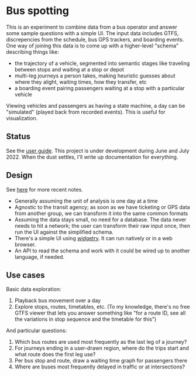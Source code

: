 # Bus spotting

This is an experiment to combine data from a bus operator and answer some
sample questions with a simple UI. The input data includes GTFS, discrepencies
from the schedule, bus GPS trackers, and boarding events. One way of joining
this data is to come up with a higher-level "schema" describing things like:

- the trajectory of a vehicle, segmented into semantic stages like traveling
  between stops and waiting at a stop or depot
- multi-leg journeys a person takes, making heuristic guesses about where they
  alight, waiting times, how they transfer, etc
- a boarding event pairing passengers waiting at a stop with a particular
  vehicle

Viewing vehicles and passengers as having a state machine, a day can be
"simulated" (played back from recorded events). This is useful for
visualization.

## Status

See the [user guide](docs/user_guide.md). This project is under development during
June and July 2022. When the dust settles, I'll write up documentation for
everything.

## Design

See [here](docs/design.md) for more recent notes.

- Generally assuming the unit of analysis is one day at a time
- Agnostic to the transit agency; as soon as we have ticketing or GPS data from
  another group, we can transform it into the same common formats
- Assuming the data stays small, no need for a database. The data never needs
  to hit a network; the user can transform their raw input once, then run the
  UI against the simplified schema.
- There's a simple UI using
  [widgetry](https://github.com/a-b-street/abstreet/tree/master/widgetry/). It
  can run natively or in a web browser.
- An API to read the schema and work with it could be wired up to another
  language, if needed.

## Use cases

Basic data exploration:

1.  Playback bus movement over a day
2.  Explore stops, routes, timetables, etc. (To my knowledge, there's no free
    GTFS viewer that lets you answer something like "for a route ID, see all
    the variations in stop sequence and the timetable for this")

And particular questions:

1.  Which bus routes are used most frequently as the last leg of a journey?
2.  For journeys ending in a user-drawn region, where do the trips start and
    what route does the first leg use?
3.  Per bus stop and route, draw a waiting time graph for passengers there
4.  Where are buses most frequently delayed in traffic or at intersections?
